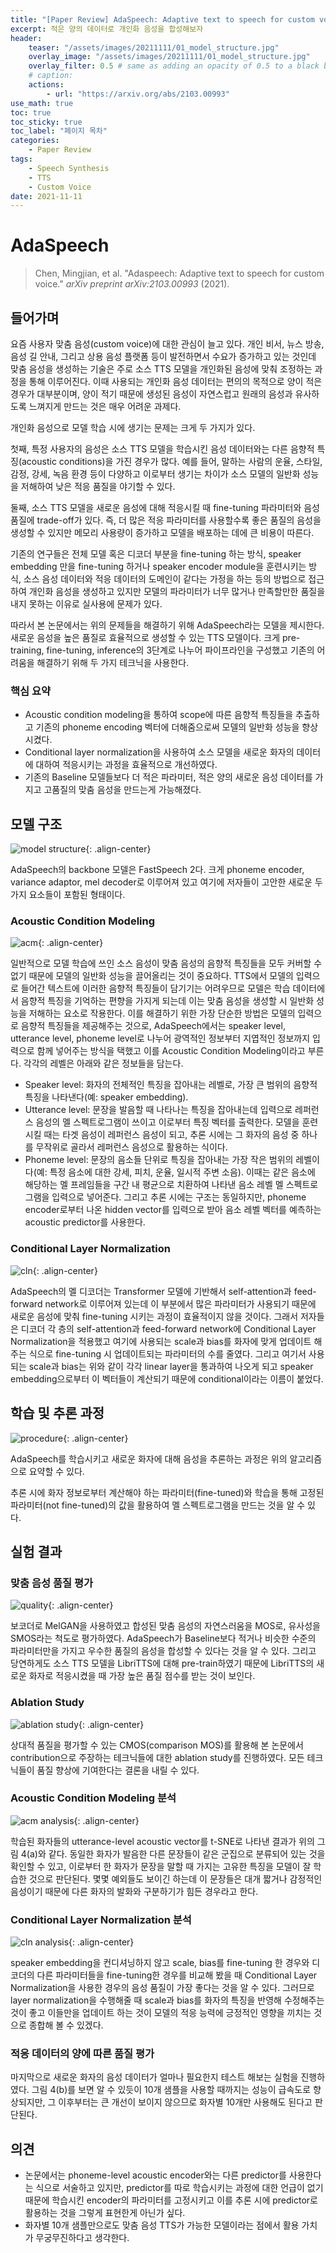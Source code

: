 ```yaml
---
title: "[Paper Review] AdaSpeech: Adaptive text to speech for custom voice"
excerpt: 적은 양의 데이터로 개인화 음성을 합성해보자
header:
    teaser: "/assets/images/20211111/01_model_structure.jpg"
    overlay_image: "/assets/images/20211111/01_model_structure.jpg"
    overlay_filter: 0.5 # same as adding an opacity of 0.5 to a black background
    # caption: 
    actions:
        - url: "https://arxiv.org/abs/2103.00993"
use_math: true
toc: true
toc_sticky: true
toc_label: "페이지 목차"
categories: 
    - Paper Review
tags: 
    - Speech Synthesis
    - TTS
    - Custom Voice
date: 2021-11-11
---
```


# AdaSpeech

> Chen, Mingjian, et al. "Adaspeech: Adaptive text to speech for custom voice." *arXiv preprint arXiv:2103.00993* (2021).

## 들어가며

요즘 사용자 맞춤 음성(custom voice)에 대한 관심이 늘고 있다. 개인 비서, 뉴스 방송, 음성 길 안내, 그리고 상용 음성 플랫폼 등이 발전하면서 수요가 증가하고 있는 것인데 맞춤 음성을 생성하는 기술은 주로 소스 TTS 모델을 개인화된 음성에 맞춰 조정하는 과정을 통해 이루어진다. 이때 사용되는 개인화 음성 데이터는 편의의 목적으로 양이 적은 경우가 대부분이며, 양이 적기 때문에 생성된 음성이 자연스럽고 원래의 음성과 유사하도록 느껴지게 만드는 것은 매우 어려운 과제다. 

개인화 음성으로 모델 학습 시에 생기는 문제는 크게 두 가지가 있다.

첫째, 특정 사용자의 음성은 소스 TTS 모델을 학습시킨 음성 데이터와는 다른 음향적 특징(acoustic conditions)을 가진 경우가 많다. 예를 들어, 말하는 사람의 운율, 스타일, 감정, 강세, 녹음 환경 등이 다양하고 이로부터 생기는 차이가 소스 모델의 일반화 성능을 저해하여 낮은 적응 품질을 야기할 수 있다.

둘째, 소스 TTS 모델을 새로운 음성에 대해 적응시킬 때 fine-tuning 파라미터와 음성 품질에 trade-off가 있다. 즉, 더 많은 적응 파라미터를 사용할수록 좋은 품질의 음성을 생성할 수 있지만 메모리 사용량이 증가하고 모델을 배포하는 데에 큰 비용이 따른다.

기존의 연구들은 전체 모델 혹은 디코더 부분을 fine-tuning 하는 방식, speaker embedding 만을 fine-tuning 하거나 speaker encoder module을 훈련시키는 방식, 소스 음성 데이터와 적응 데이터의 도메인이 같다는 가정을 하는 등의 방법으로 접근하여 개인화 음성을 생성하고 있지만 모델의 파라미터가 너무 많거나 만족할만한 품질을 내지 못하는 이유로 실사용에 문제가 있다.

따라서 본 논문에서는 위의 문제들을 해결하기 위해 AdaSpeech라는 모델을 제시한다. 새로운 음성을 높은 품질로 효율적으로 생성할 수 있는 TTS 모델이다. 크게 pre-training, fine-tuning, inference의 3단계로 나누어 파이프라인을 구성했고 기존의 어려움을 해결하기 위해 두 가지 테크닉을 사용한다.

### 핵심 요약

- Acoustic condition modeling을 통하여 scope에 따른 음향적 특징들을 추출하고 기존의 phoneme encoding 벡터에 더해줌으로써 모델의 일반화 성능을 향상시켰다.
- Conditional layer normalization을 사용하여 소스 모델을 새로운 화자의 데이터에 대하여 적응시키는 과정을 효율적으로 개선하였다.
- 기존의 Baseline 모델들보다 더 적은 파라미터, 적은 양의 새로운 음성 데이터를 가지고 고품질의 맞춤 음성을 만드는게 가능해졌다.

## 모델 구조

![model structure](/assets/images/20211111/01_model_structure.jpg){: .align-center}  

AdaSpeech의 backbone 모델은 FastSpeech 2다. 크게 phoneme encoder, variance adaptor, mel decoder로 이루어져 있고 여기에 저자들이 고안한 새로운 두 가지 요소들이 포함된 형태이다.  

### Acoustic Condition Modeling

![acm](/assets/images/20211111/02_acm.jpg){: .align-center}  

일반적으로 모델 학습에 쓰인 소스 음성이 맞춤 음성의 음향적 특징들을 모두 커버할 수 없기 때문에 모델의 일반화 성능을 끌어올리는 것이 중요하다. TTS에서 모델의 입력으로 들어간 텍스트에 이러한 음향적 특징들이 담기기는 어려우므로 모델은 학습 데이터에서 음향적 특징을 기억하는 편향을 가지게 되는데 이는 맞춤 음성을 생성할 시 일반화 성능을 저해하는 요소로 작용한다. 이를 해결하기 위한 가장 단순한 방법은 모델의 입력으로 음향적 특징들을 제공해주는 것으로, AdaSpeech에서는 speaker level, utterance level,  phoneme level로 나누어 광역적인 정보부터 지엽적인 정보까지 입력으로 함께 넣어주는 방식을 택했고 이를 Acoustic Condition Modeling이라고 부른다. 각각의 레벨은 아래와 같은 정보들을 담는다.

- Speaker level: 화자의 전체적인 특징을 잡아내는 레벨로, 가장 큰 범위의 음향적 특징을 나타낸다(예: speaker embedding).
- Utterance level: 문장을 발음할 때 나타나는 특징을 잡아내는데 입력으로 레퍼런스 음성의 멜 스펙트로그램이 쓰이고 이로부터 특징 벡터를 출력한다. 모델을 훈련시킬 때는 타겟 음성이 레퍼런스 음성이 되고, 추론 시에는 그 화자의 음성 중 하나를 무작위로 골라서 레퍼런스 음성으로 활용하는 식이다.
- Phoneme level: 문장의 음소들 단위로 특징을 잡아내는 가장 작은 범위의 레벨이다(예: 특정 음소에 대한 강세, 피치, 운율, 일시적 주변 소음). 이때는 같은 음소에 해당하는 멜 프레임들을 구간 내 평균으로 치환하여 나타낸 음소 레벨 멜 스펙트로그램을 입력으로 넣어준다. 그리고 추론 시에는 구조는 동일하지만, phoneme encoder로부터 나온 hidden vector를 입력으로 받아 음소 레벨 벡터를  예측하는 acoustic predictor를 사용한다.

### Conditional Layer Normalization

![cln](/assets/images/20211111/03_cln.jpg){: .align-center}  

AdaSpeech의 멜 디코더는 Transformer 모델에 기반해서 self-attention과 feed-forward network로 이루어져 있는데 이 부분에서 많은 파라미터가 사용되기 때문에 새로운 음성에 맞춰 fine-tuning 시키는 과정이 효율적이지 않을 것이다. 그래서 저자들은 디코더 각 층의 self-attention과 feed-forward network에 Conditional Layer Normalization을 적용했고 여기에 사용되는 scale과 bias를 화자에 맞게 업데이트 해주는 식으로 fine-tuning 시 업데이트되는 파라미터의 수를 줄였다. 그리고 여기서 사용되는 scale과 bias는 위와 같이 각각 linear layer을 통과하여 나오게 되고 speaker embedding으로부터 이 벡터들이 계산되기 때문에 conditional이라는 이름이 붙었다.

## 학습 및 추론 과정

![procedure](/assets/images/20211111/04_procedure.jpg){: .align-center}  

AdaSpeech를 학습시키고 새로운 화자에 대해 음성을 추론하는 과정은 위의 알고리즘으로 요약할 수 있다.

추론 시에 화자 정보로부터 계산해야 하는 파라미터(fine-tuned)와 학습을 통해 고정된 파라미터(not fine-tuned)의 값을 활용하여 멜 스펙트로그램을 만드는 것을 알 수 있다.

## 실험 결과

### 맞춤 음성 품질 평가

![quality](/assets/images/20211111/05_quality.jpg){: .align-center}  

보코더로 MelGAN을 사용하였고 합성된 맞춤 음성의 자연스러움을 MOS로, 유사성을 SMOS라는 척도로 평가하였다. AdaSpeech가 Baseline보다 적거나 비슷한 수준의 파라미터만을 가지고 우수한 품질의 음성을 합성할 수 있다는 것을 알 수 있다. 그리고 당연하게도 소스 TTS 모델을 LibriTTS에 대해 pre-train하였기 때문에 LibriTTS의 새로운 화자로 적응시켰을 때 가장 높은 품질 점수를 받는 것이 보인다.

### Ablation Study

![ablation study](/assets/images/20211111/06_ablation_study.jpg){: .align-center}  

상대적 품질을 평가할 수 있는 CMOS(comparison MOS)를 활용해 본 논문에서 contribution으로 주장하는 테크닉들에 대한 ablation study를 진행하였다. 모든 테크닉들이 품질 향상에 기여한다는 결론을 내릴 수 있다.

### Acoustic Condition Modeling 분석

![acm analysis](/assets/images/20211111/07_acm_analysis.jpg){: .align-center}  

학습된 화자들의 utterance-level acoustic vector를 t-SNE로 나타낸 결과가 위의 그림 4(a)와 같다. 동일한 화자가 발음한 다른 문장들이 같은 군집으로 분류되어 있는 것을 확인할 수 있고, 이로부터 한 화자가 문장을 말할 때 가지는 고유한 특징을 모델이 잘 학습한 것으로 판단된다. 몇몇 예외들도 보이긴 하는데 이 문장들은 대개 짧거나 감정적인 음성이기 때문에 다른 화자의 발화와 구분하기가 힘든 경우라고 한다.

### Conditional Layer Normalization 분석

![cln analysis](/assets/images/20211111/08_cln_analysis.jpg){: .align-center}  

speaker embedding을 컨디셔닝하지 않고 scale, bias를 fine-tuning 한 경우와 디코더의 다른 파라미터들을 fine-tuning한 경우를 비교해 봤을 때 Conditional Layer Normalization을 사용한 경우의 음성 품질이 가장 좋다는 것을 알 수 있다. 그러므로 layer normalization을 수행해줄 때 scale과 bias를 화자의 특징을 반영해 수정해주는 것이 좋고 이들만을 업데이트 하는 것이 모델의 적응 능력에 긍정적인 영향을 끼치는 것으로 종합해 볼 수 있겠다.

### 적응 데이터의 양에 따른 품질 평가

마지막으로 새로운 화자의 음성 데이터가 얼마나 필요한지 테스트 해보는 실험을 진행하였다. 그림 4(b)를 보면 알 수 있듯이 10개 샘플을 사용할 때까지는 성능이 급속도로 향상되지만, 그 이후부터는 큰 개선이 보이지 않으므로 화자별 10개만 사용해도 된다고 판단된다.

## 의견

- 논문에서는 phoneme-level acoustic encoder와는 다른 predictor를 사용한다는 식으로 서술하고 있지만, predictor를 따로 학습시키는 과정에 대한 언급이 없기 때문에 학습시킨 encoder의 파라미터를 고정시키고 이를 추론 시에 predictor로 활용하는 것을 그렇게 표현한게 아닌가 싶다.
- 화자별 10개 샘플만으로도 맞춤 음성 TTS가 가능한 모델이라는 점에서 활용 가치가 무궁무진하다고 생각한다.